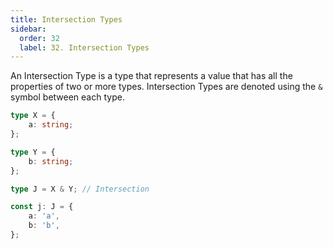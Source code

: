 ```yaml
---
title: Intersection Types
sidebar:
  order: 32
  label: 32. Intersection Types
---
```


An Intersection Type is a type that represents a value that has all the properties of two or more types. Intersection Types are denoted using the `&` symbol between each type.

```typescript
type X = {
    a: string;
};

type Y = {
    b: string;
};

type J = X & Y; // Intersection

const j: J = {
    a: 'a',
    b: 'b',
};
```
